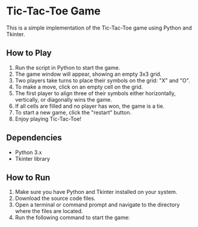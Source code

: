 # Tic-Tac-Toe Game

This is a simple implementation of the Tic-Tac-Toe game using Python and Tkinter.

## How to Play

1. Run the script in Python to start the game.
2. The game window will appear, showing an empty 3x3 grid.
3. Two players take turns to place their symbols on the grid: "X" and "O".
4. To make a move, click on an empty cell on the grid.
5. The first player to align three of their symbols either horizontally, vertically, or diagonally wins the game.
6. If all cells are filled and no player has won, the game is a tie.
7. To start a new game, click the "restart" button.
8. Enjoy playing Tic-Tac-Toe!

## Dependencies

- Python 3.x
- Tkinter library

## How to Run

1. Make sure you have Python and Tkinter installed on your system.
2. Download the source code files.
3. Open a terminal or command prompt and navigate to the directory where the files are located.
4. Run the following command to start the game:

   
